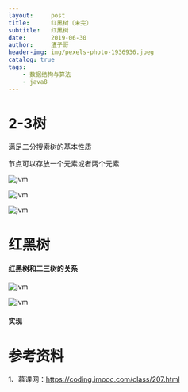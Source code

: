 ```yaml
---
layout:     post
title:      红黑树（未完）
subtitle:   红黑树
date:       2019-06-30
author:     渣子哥
header-img: img/pexels-photo-1936936.jpeg
catalog: true
tags:
    - 数据结构与算法
    - java8
---
```


# 2-3树

满足二分搜索树的基本性质

节点可以存放一个元素或者两个元素

![jvm](https://zhazige-com.oss-cn-qingdao.aliyuncs.com/data-structure/HH-1.jpg?x-oss-process=style/watermark)



![jvm](https://zhazige-com.oss-cn-qingdao.aliyuncs.com/data-structure/23-1.jpg?x-oss-process=style/watermark)



![jvm](https://zhazige-com.oss-cn-qingdao.aliyuncs.com/data-structure/23-2.jpg?x-oss-process=style/watermark)



# 红黑树

#### 红黑树和二三树的关系

![jvm](https://zhazige-com.oss-cn-qingdao.aliyuncs.com/data-structure/HH-23-1.jpg?x-oss-process=style/watermark)



![jvm](https://zhazige-com.oss-cn-qingdao.aliyuncs.com/data-structure/HH-23-2.jpg?x-oss-process=style/watermark)



#### 实现



# 参考资料

1、慕课网：https://coding.imooc.com/class/207.html